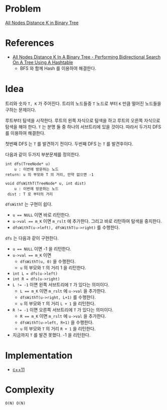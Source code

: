 # Problem

[All Nodes Distance K in Binary Tree](https://leetcode.com/problems/all-nodes-distance-k-in-binary-tree/)

# References

* [All Nodes Distance K In A Binary Tree - Performing Bidirectional Search On A Tree Using A Hashtable](https://www.youtube.com/watch?v=nPtARJ2cYrg)
  * BFS 와 함께 Hash 를 이용하여 해결한다.  

# Idea

트리와 숫자 `T, K` 가 주어진다. 트리의 노드들중 `T` 노드로 부터 
`K` 만큼 떨어진 노드들을 구하는 문제이다.

루트부터 탐색을 시작한다. 루트의 왼쪽 자식으로 탐색을 하고 루트의
오른쪽 자식으로 탐색을 해야 한다. `T` 는 분명 둘 중 하나의 서브트리에
있을 것이다. 따라서 두가지 DFS 를 이용하여 해결한다.

첫번째 DFS 는 `T` 를 발견하기 전이다.
두번째 DFS 는 `T` 를 발견후이다.

다음과 같이 두가지 부분문제를 정의한다.

```
int dfs(TreeNode* u)
    u : 이번에 방문하는 노드
return: u 의 부모와 T 의 거리, 만약 없으면 -1

void dfsWithT(TreeNode* u, int dist)
    u : 이번에 방문하는 노드
 dist : T 로 부터의 거리
```

`dfsWithT` 는 구현이 쉽다. 

* `u == NULL` 이면 바로 리턴한다.
* `u->val == m_K` 이면 `m_rslt` 에 추가한다. 그리고 바로 리턴하여
  탐색을 중지한다.
* `dfsWithT(u->left), dfsWithT(u->right)` 를 수행한다.

`dfs` 는 다음과 같이 구현한다.

* `u == NULL` 이면 -1 을 리턴한다.
* `u->val == m_K` 이면 
  * `dfsWithT(u, 0)` 을 수행한다.
  * `u` 의 부모와 `T` 의 거리 1 을 리턴한다.
* `int L = dfs(u->left)` 
* `int R = dfs(u->right)`
* `L != -1` 이면 왼쪽 서브트리에 `T` 가 있다는 의미이다.
  * `L == m_K` 이면 `m_rslt` 에 `u->val` 을 추가한다.
  * `dfsWithT(u->right, L+1)` 를 수행한다.
  * `u` 의 부모와 `T` 의 거리 `L + 1` 을 리턴한다.
* `R != -1` 이면 오른쪽 서브트리에 `T` 가 있다는 의미이다.
  * `R == m_K` 이면 `m_rslt` 에 `u->val` 을 추가한다.
  * `dfsWithT(u->left, R+1)` 을 수행한다.
  * `u` 의 부모와 `T` 의 거리 `R + 1` 을 리턴한다.
* 지금까지 `T` 를 발견 못했다. -1 을 리턴한다.

# Implementation

* [c++11](a.cpp)

# Complexity

```
O(N) O(N)
```
